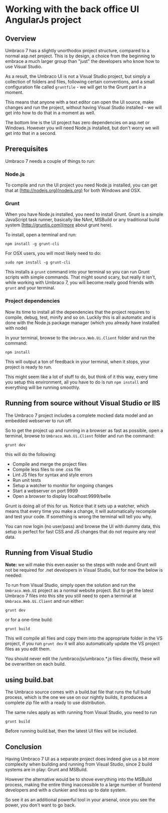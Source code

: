# Working with the back office UI AngularJs project 

## Overview
Umbraco 7 has a slightly unorthodox project structure, compared to a normal asp.net project. This is by design, a choice from the beginning to embrace a much larger group than "just" the developers who know how to use Visual Studio. 

As a result, the Umbraco UI is not a Visual Studio project, but simply a collection of folders and files, following certain conventions, and a small configuration file called `gruntfile` - we will get to the Grunt part in a moment. 

This means that anyone with a text editor can open the UI source, make changes and run the project, without having Visual Studio installed - we will get into how to do that in a moment as well. 

The bottom line is the UI project has zero dependencies on asp.net or Windows. However you will need Node.js installed, but don't worry we will get into that in a second.


## Prerequisites
Umbraco 7 needs a couple of things to run:

### Node.js 
To compile and run the UI project you need Node.js installed, you can get that at [http://nodejs.org](nodejs.org) for both Windows and OSX.

### Grunt
When you have Node.js installed, you need to install Grunt. Grunt is a simple JavaScript task runner, basically like NAnt, MSBuild or any traditional build system [http://gruntjs.com](more about grunt here).

To install, open a terminal and run: 
	
	npm install -g grunt-cli

For OSX users, you will most likely need to do: 

	sudo npm install -g grunt-cli

This installs a `grunt` command into your terminal so you can run Grunt scripts with simple commands. That might sound scary, but really it isn't, while working with Umbraco 7, you will become really good friends with `grunt` and your terminal. 

### Project dependencies
Now its time to install all the dependencies that the project requires to compile, debug, test, minify and so on. Luckily this is all automatic and is done with the Node.js package manager (which you already have installed with node)

In your terminal, browse to the `Umbraco.Web.Ui.Client` folder and run the command: 

	npm install

This will output a ton of feedback in your terminal, when it stops, your project is ready to run. 

This might seem like a lot of stuff to do, but think of it this way, every time you setup this environment, all you have to do is run `npm install` and everything will be running smoothly.

## Running from source without Visual Studio or IIS
The Umbraco 7 project includes a complete mocked data model and an embedded webserver to run off. 

So to get the project up and running in a browser as fast as possible, open a terminal, browse to `Umbraco.Web.Ui.Client` folder and run the command: 

	grunt dev

this will do the following: 

- Compile and merge the project files
- Compile less files to one .css file
- Lint JS files for syntax and style errors
- Run unit tests
- Setup a watcher to monitor for ongoing changes
- Start a webserver on port 9999
- Open a browser to display localhost:9999/belle

Grunt is doing all of this for us. Notice that it sets up a watcher, which means that every time you make a change, it will automatically recompile and test your code. If something is wrong the terminal will tell you why. 

You can now login (no user/pass) and browse the UI with dummy data, this setup is perfect for fast CSS and JS changes that do not require any *real* data.

## Running from Visual Studio

**Note:** we will make this even easier so the steps with node and Grunt will not be required for .net developers in Visual Studio, but for now the below is needed:

To run from Visual Studio, simply open the solution and run the `Umbraco.Web.UI` project as a normal website project. But to get the latest Umbraco 7 files into this site you still need to open a terminal at `Umbraco.Web.Ui.Client` and run either:

	grunt dev

or for a one-time build:

	grunt build

This will compile all files and copy them into the appropriate folder in the VS project, if you run `grunt dev` it will also automatically update the VS project files as you edit them.

You should never edit the /umbraco/js/umbraco.*.js files directly, these will be overwritten on each build.

## using build.bat
The Umbraco source comes with a build.bat file that runs the full build process, which is the one we use on our nightly builds, it produces a complete zip file with a ready to use distribution. 

The same rules apply as with running from Visual Studio, you need to run 

	grunt build 

Before running build.bat, then the latest UI files will be included. 


## Conclusion
Having Umbraco 7 UI as a separate project does indeed give us a bit more complexity when building and running from Visual Studio, since 2 build systems are in play: Grunt and MSBuild. 

However the alternative would be to shove everything into the MSBuild process, making the entire thing inaccessible to a large number of frontend developers and with a clunkier and less up to date system.

So see it as an additional powerful tool in your arsenal, once you see the power, you don't want to go back.

